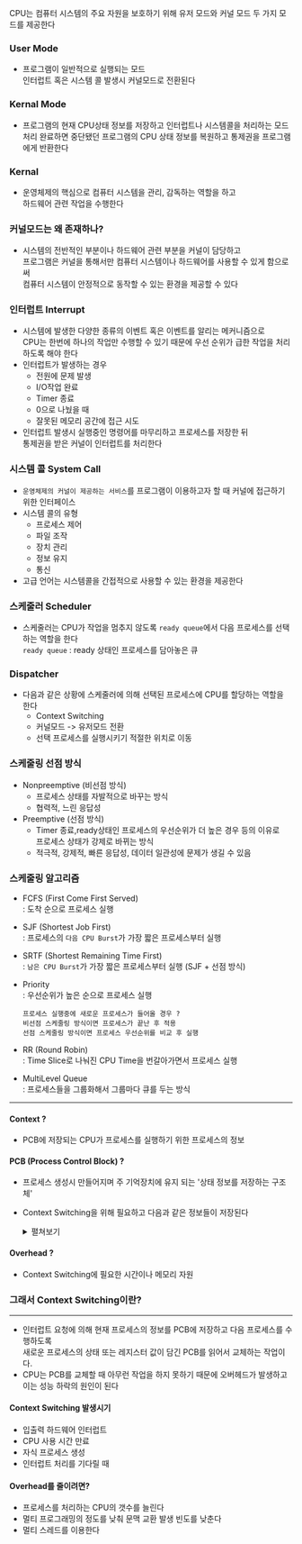 CPU는 컴퓨터 시스템의 주요 자원을 보호하기 위해 유저 모드와 커널 모드 두 가지 모드를 제공한다

### User Mode  
- 프로그램이 일반적으로 실행되는 모드  
인터럽트 혹은 시스템 콜 발생시 커널모드로 전환된다

### Kernal Mode  
- 프로그램의 현재 CPU상태 정보를 저장하고 인터럽트나 시스템콜을 처리하는 모드  
처리 완료하면 중단됐던 프로그램의 CPU 상태 정보를 복원하고 통제권을 프로그램에게 반환한다

### Kernal   
- 운영체제의 핵심으로 컴퓨터 시스템을 관리, 감독하는 역할을 하고  
하드웨어 관련 작업을 수행한다

### 커널모드는 왜 존재하나?  
- 시스템의 전반적인 부분이나 하드웨어 관련 부분을 커널이 담당하고    
프로그램은 커널을 통해서만 컴퓨터 시스템이나 하드웨어를 사용할 수 있게 함으로써  
컴퓨터 시스템이 안정적으로 동작할 수 있는 환경을 제공할 수 있다  

### 인터럽트 Interrupt  
- 시스템에 발생한 다양한 종류의 이벤트 혹은 이벤트를 알리는 메커니즘으로   
CPU는 한번에 하나의 작업만 수행할 수 있기 때문에 우선 순위가 급한 작업을 처리하도록 해야 한다
- 인터럽트가 발생하는 경우
	- 전원에 문제 발생
	- I/O작업 완료
	- Timer 종료
	- 0으로 나눴을 때 
	- 잘못된 메모리 공간에 접근 시도
- 인터럽트 발생시 실행중인 명령어를 마무리하고 프로세스를 저장한 뒤  
통제권을 받은 커널이 인터럽트를 처리한다

### 시스템 콜 System Call  
- `운영체제의 커널이 제공하는 서비스`를 프로그램이 이용하고자 할 때 커널에 접근하기 위한 인터페이스  
- 시스템 콜의 유형
	- 프로세스 제어
	- 파일 조작
	- 장치 관리
	- 정보 유지
	- 통신
- 고급 언어는 시스템콜을 간접적으로 사용할 수 있는 환경을 제공한다

### 스케줄러 Scheduler  
- 스케줄러는 CPU가 작업을 멈추지 않도록 `ready queue`에서 다음 프로세스를 선택하는 역할을 한다  
`ready queue` : ready 상태인 프로세스를 담아놓은 큐

### Dispatcher
- 다음과 같은 상황에 스케줄러에 의해 선택된 프로세스에 CPU를 할당하는 역할을 한다
  - Context Switching
  - 커널모드 -> 유저모드 전환
  - 선택 프로세스를 실행시키기 적절한 위치로 이동

### 스케줄링 선점 방식
- Nonpreemptive (비선점 방식)  
	- 프로세스 상태를 자발적으로 바꾸는 방식  
	- 협력적, 느린 응답성
- Preemptive (선점 방식) 
	- Timer 종료,ready상태인 프로세스의 우선순위가 더 높은 경우 등의 이유로  
	프로세스 상태가 강제로 바뀌는 방식
	- 적극적, 강제적, 빠른 응답성, 데이터 일관성에 문제가 생길 수 있음

### 스케줄링 알고리즘
- FCFS (First Come First Served)  
: 도착 순으로 프로세스 실행

- SJF (Shortest Job First)  
: 프로세스의 `다음 CPU Burst`가 가장 짧은 프로세스부터 실행
- SRTF (Shortest Remaining Time First)  
: `남은 CPU Burst`가 가장 짧은 프로세스부터 실행 (SJF + 선점 방식)
- Priority  
: 우선순위가 높은 순으로 프로세스 실행  
  ```
  프로세스 실행중에 새로운 프로세스가 들어올 경우 ?
  비선점 스케줄링 방식이면 프로세스가 끝난 후 적용
  선점 스케줄링 방식이면 프로세스 우선순위를 비교 후 실행
  ```
- RR (Round Robin)  
: Time Slice로 나눠진 CPU Time을 번갈아가면서 프로세스 실행

- MultiLevel Queue  
: 프로세스들을 그룹화해서 그룹마다 큐를 두는 방식


---

#### Context ?  
- PCB에 저장되는 CPU가 프로세스를 실행하기 위한 프로세스의 정보

#### PCB (Process Control Block) ?
- 프로세스 생성시 만들어지며 주 기억장치에 유지 되는 '상태 정보를 저장하는 구조체'
- Context Switching을 위해 필요하고 다음과 같은 정보들이 저장된다
  <details>
  <summary>펼쳐보기</summary>
  
  - PID : 프로세스 고유 ID
  - 상태 : 프로세스 상태 (준비, 대기, 실행)
  - 포인터 : 부모 / 자식 / 현재 위치 / 할당된 각 자원 에 대한 주소 기억
  - CPU 레지스터 관련 정보 
  - 주 기억 장치 관리 정보
  - 스케줄링 및 프로세스 우선 순위
  - CPU 이용 시간, 실제 이용 시간
  - 입출력 상태 정보
  </details>

#### Overhead ?  
- Context Switching에 필요한 시간이나 메모리 자원

### 그래서 Context Switching이란?

---
- 인터럽트 요청에 의해 현재 프로세스의 정보를 PCB에 저장하고 다음 프로세스를 수행하도록  
새로운 프로세스의 상태 또는 레지스터 값이 담긴 PCB를 읽어서 교체하는 작업이다.  
- CPU는 PCB를 교체할 때 아무런 작업을 하지 못하기 때문에 오버헤드가 발생하고 이는 성능 하락의 원인이 된다

#### Context Switching 발생시기
- 입출력 하드웨어 인터럽트
- CPU 사용 시간 만료
- 자식 프로세스 생성
- 인터럽트 처리를 기다릴 때 

#### Overhead를 줄이려면?
- 프로세스를 처리하는 CPU의 갯수를 늘린다
- 멀티 프로그래밍의 정도를 낮춰 문맥 교환 발생 빈도를 낮춘다
- 멀티 스레드를 이용한다
